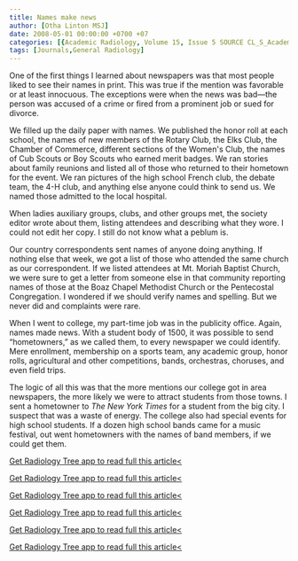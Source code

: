 ```yaml
---
title: Names make news
author: [Otha Linton MSJ]
date: 2008-05-01 00:00:00 +0700 +07
categories: [{Academic Radiology, Volume 15, Issue 5 SOURCE CL_S_AcademicRadiologyVolume15Issue5 1}]
tags: [Journals,General Radiology]
---
```

One of the first things I learned about newspapers was that most people liked to see their names in print. This was true if the mention was favorable or at least innocuous. The exceptions were when the news was bad—the person was accused of a crime or fired from a prominent job or sued for divorce.

We filled up the daily paper with names. We published the honor roll at each school, the names of new members of the Rotary Club, the Elks Club, the Chamber of Commerce, different sections of the Women's Club, the names of Cub Scouts or Boy Scouts who earned merit badges. We ran stories about family reunions and listed all of those who returned to their hometown for the event. We ran pictures of the high school French club, the debate team, the 4-H club, and anything else anyone could think to send us. We named those admitted to the local hospital.

When ladies auxiliary groups, clubs, and other groups met, the society editor wrote about them, listing attendees and describing what they wore. I could not edit her copy. I still do not know what a peblum is.

Our country correspondents sent names of anyone doing anything. If nothing else that week, we got a list of those who attended the same church as our correspondent. If we listed attendees at Mt. Moriah Baptist Church, we were sure to get a letter from someone else in that community reporting names of those at the Boaz Chapel Methodist Church or the Pentecostal Congregation. I wondered if we should verify names and spelling. But we never did and complaints were rare.

When I went to college, my part-time job was in the publicity office. Again, names made news. With a student body of 1500, it was possible to send “hometowners,” as we called them, to every newspaper we could identify. Mere enrollment, membership on a sports team, any academic group, honor rolls, agricultural and other competitions, bands, orchestras, choruses, and even field trips.

The logic of all this was that the more mentions our college got in area newspapers, the more likely we were to attract students from those towns. I sent a hometowner to _The New York Times_ for a student from the big city. I suspect that was a waste of energy. The college also had special events for high school students. If a dozen high school bands came for a music festival, out went hometowners with the names of band members, if we could get them.

[Get Radiology Tree app to read full this article<](https://clinicalpub.com/app)

[Get Radiology Tree app to read full this article<](https://clinicalpub.com/app)

[Get Radiology Tree app to read full this article<](https://clinicalpub.com/app)

[Get Radiology Tree app to read full this article<](https://clinicalpub.com/app)

[Get Radiology Tree app to read full this article<](https://clinicalpub.com/app)

[Get Radiology Tree app to read full this article<](https://clinicalpub.com/app)